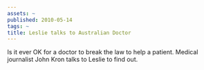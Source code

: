 ```yaml
---
assets: ~
published: 2010-05-14
tags: ~
title: Leslie talks to Australian Doctor
---
```

Is it ever OK for a doctor to break the law to help a patient. Medical
journalist John Kron talks to Leslie to find out.